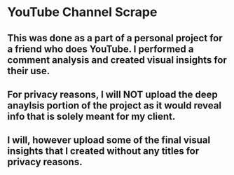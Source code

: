 # YouTube Channel Scrape
## This was done as a part of a personal project for a friend who does YouTube. I performed a comment analysis and created visual insights for their use.
## For privacy reasons, I will NOT upload the deep anaylsis portion of the project as it would reveal info that is solely meant for my client. 
## I will, however upload some of the final visual insights that I created without any titles for privacy reasons. 
